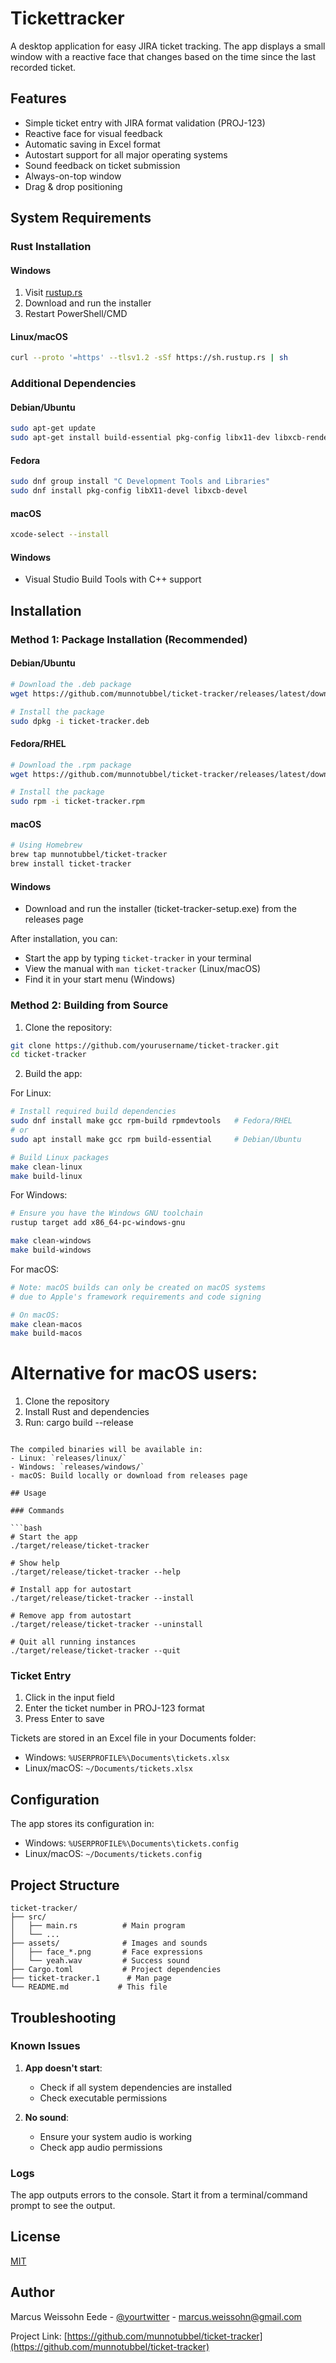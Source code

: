# Tickettracker

A desktop application for easy JIRA ticket tracking. The app displays a small window with a reactive face that changes based on the time since the last recorded ticket.

## Features

- Simple ticket entry with JIRA format validation (PROJ-123)
- Reactive face for visual feedback
- Automatic saving in Excel format
- Autostart support for all major operating systems
- Sound feedback on ticket submission
- Always-on-top window
- Drag & drop positioning

## System Requirements

### Rust Installation

#### Windows
1. Visit [rustup.rs](https://rustup.rs)
2. Download and run the installer
3. Restart PowerShell/CMD

#### Linux/macOS

```bash
curl --proto '=https' --tlsv1.2 -sSf https://sh.rustup.rs | sh
```

### Additional Dependencies

#### Debian/Ubuntu

```bash
sudo apt-get update
sudo apt-get install build-essential pkg-config libx11-dev libxcb-render0-dev libxcb-shape0-dev libxcb-xfixes0-dev
```

#### Fedora

```bash
sudo dnf group install "C Development Tools and Libraries"
sudo dnf install pkg-config libX11-devel libxcb-devel
```

#### macOS

```bash
xcode-select --install
```

#### Windows
- Visual Studio Build Tools with C++ support

## Installation

### Method 1: Package Installation (Recommended)

#### Debian/Ubuntu
```bash
# Download the .deb package
wget https://github.com/munnotubbel/ticket-tracker/releases/latest/download/ticket-tracker.deb

# Install the package
sudo dpkg -i ticket-tracker.deb
```

#### Fedora/RHEL
```bash
# Download the .rpm package
wget https://github.com/munnotubbel/ticket-tracker/releases/latest/download/ticket-tracker.rpm

# Install the package
sudo rpm -i ticket-tracker.rpm
```

#### macOS
```bash
# Using Homebrew
brew tap munnotubbel/ticket-tracker
brew install ticket-tracker
```

#### Windows
- Download and run the installer (ticket-tracker-setup.exe) from the releases page

After installation, you can:
- Start the app by typing `ticket-tracker` in your terminal
- View the manual with `man ticket-tracker` (Linux/macOS)
- Find it in your start menu (Windows)

### Method 2: Building from Source

1. Clone the repository:
```bash
git clone https://github.com/yourusername/ticket-tracker.git
cd ticket-tracker
```

2. Build the app:

For Linux:
```bash
# Install required build dependencies
sudo dnf install make gcc rpm-build rpmdevtools   # Fedora/RHEL
# or
sudo apt install make gcc rpm build-essential     # Debian/Ubuntu

# Build Linux packages
make clean-linux
make build-linux
```

For Windows:
```bash
# Ensure you have the Windows GNU toolchain
rustup target add x86_64-pc-windows-gnu

make clean-windows
make build-windows
```

For macOS:
```bash
# Note: macOS builds can only be created on macOS systems
# due to Apple's framework requirements and code signing

# On macOS:
make clean-macos
make build-macos
```

# Alternative for macOS users:
1. Clone the repository
2. Install Rust and dependencies
3. Run: cargo build --release
```

The compiled binaries will be available in:
- Linux: `releases/linux/`
- Windows: `releases/windows/`
- macOS: Build locally or download from releases page

## Usage

### Commands

```bash
# Start the app
./target/release/ticket-tracker

# Show help
./target/release/ticket-tracker --help

# Install app for autostart
./target/release/ticket-tracker --install

# Remove app from autostart
./target/release/ticket-tracker --uninstall

# Quit all running instances
./target/release/ticket-tracker --quit
```

### Ticket Entry

1. Click in the input field
2. Enter the ticket number in PROJ-123 format
3. Press Enter to save

Tickets are stored in an Excel file in your Documents folder:
- Windows: `%USERPROFILE%\Documents\tickets.xlsx`
- Linux/macOS: `~/Documents/tickets.xlsx`

## Configuration

The app stores its configuration in:
- Windows: `%USERPROFILE%\Documents\tickets.config`
- Linux/macOS: `~/Documents/tickets.config`

## Project Structure
```tree
ticket-tracker/
├── src/
│   ├── main.rs          # Main program
│   └── ...
├── assets/              # Images and sounds
│   ├── face_*.png       # Face expressions
│   └── yeah.wav         # Success sound
├── Cargo.toml           # Project dependencies
├── ticket-tracker.1      # Man page
└── README.md           # This file
```

## Troubleshooting

### Known Issues

1. **App doesn't start**: 
   - Check if all system dependencies are installed
   - Check executable permissions

2. **No sound**:
   - Ensure your system audio is working
   - Check app audio permissions

### Logs

The app outputs errors to the console. Start it from a terminal/command prompt to see the output.

## License

[MIT](LICENSE)

## Author

Marcus Weissohn Eede - [@yourtwitter](https://twitter.com/munnotubbel) - marcus.weissohn@gmail.com

Project Link: [https://github.com/munnotubbel/ticket-tracker](https://github.com/munnotubbel/ticket-tracker)

